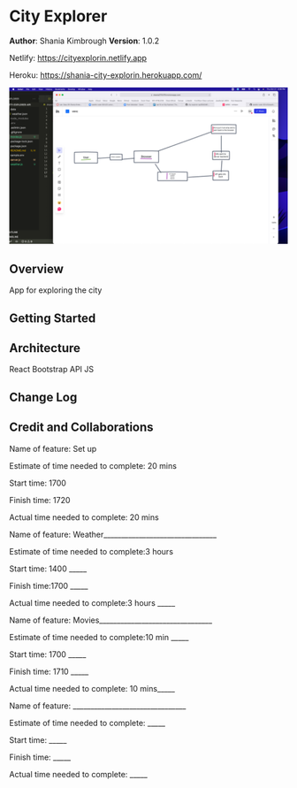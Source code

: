 # City Explorer

**Author**: Shania Kimbrough
**Version**: 1.0.2

Netlify: https://cityexplorin.netlify.app

Heroku: https://shania-city-explorin.herokuapp.com/

![WRRC](images/WRCC.png "WRRC")

## Overview
App for exploring the city

## Getting Started
<!-- What are the steps that a user must take in order to build this app on their own machine and get it running? -->

## Architecture
React Bootstrap
API
JS

## Change Log
<!-- Use this area to document the iterative changes made to your application as each feature is successfully implemented. Use time stamps. Here's an example:

01-01-2001 4:59pm - Application now has a fully-functional express server, with a GET route for the location resource. -->

## Credit and Collaborations


Name of feature: Set up

Estimate of time needed to complete: 20 mins

Start time: 1700

Finish time: 1720

Actual time needed to complete: 20 mins


Name of feature: Weather________________________________

Estimate of time needed to complete:3 hours 

Start time: 1400 _____

Finish time:1700 _____

Actual time needed to complete:3 hours _____

Name of feature: Movies________________________________

Estimate of time needed to complete:10 min _____

Start time: 1700 _____

Finish time: 1710 _____

Actual time needed to complete: 10 mins_____

Name of feature: ________________________________

Estimate of time needed to complete: _____

Start time: _____

Finish time: _____

Actual time needed to complete: _____